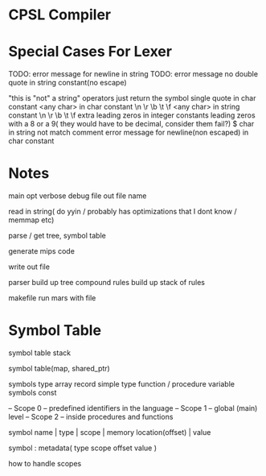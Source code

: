 CPSL Compiler
=============

Special Cases For Lexer
=======================
TODO: error message for newline in string
TODO: error message no double quote in string constant(no escape)

"this is "not" a string"
operators just return the symbol
single quote in char constant
\<any char> in char constant
\n \r \b \t \f
\<any char> in string constant
\n \r \b \t \f
extra leading zeros in integer constants
leading zeros with a 8 or a 9( they would have to be decimal, consider them fail?)
$ char in string not match comment
error message for newline(non escaped) in char constant

Notes
=====
main
   opt
   verbose
   debug
   file
   out file name

   read in string( do yyin / probably has optimizations that I dont know / memmap etc)

   parse / get tree, symbol table

   generate mips code

   write out file


parser
  build up tree
  compound rules build up stack of rules


makefile
  run mars with file


Symbol Table
============
symbol table stack

symbol table(map<string>, shared_ptr<symbol>)

symbols
  type
    array
    record
    simple type
  function / procedure
  variable symbols
  const

– Scope 0 – predefined identifiers in the language
– Scope 1 – global (main) level
– Scope 2 – inside procedures and functions


symbol name | type | scope | memory location(offset) | value

symbol : metadata( type scope offset value )

how to handle scopes


